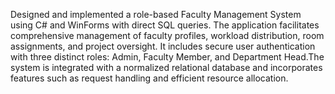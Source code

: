 Designed and implemented a role-based Faculty Management System using C# and WinForms with direct SQL queries. The application facilitates comprehensive management of faculty profiles, workload distribution, room assignments, and project oversight. It includes secure user authentication with three distinct roles: Admin, Faculty Member, and Department Head.The system is integrated with a normalized relational database and incorporates features such as request handling and efficient resource allocation.

